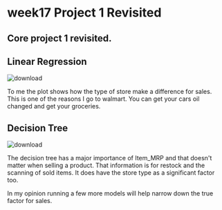 # week17 Project 1 Revisited
 ## Core project 1 revisited.
 
## Linear Regression


![download](https://github.com/Luz-Dobbins/week17-Project-1-Revisited/assets/123646377/50535278-44c2-4c8d-a402-21943c5c65b8)



To me the plot shows how the type of store make a difference for sales. This is one of the reasons I go to walmart. You can get your cars oil changed and get your groceries.

## Decision Tree


![download](https://github.com/Luz-Dobbins/week17-Project-1-Revisited/assets/123646377/a3aa34ae-5aa6-4b31-8c7c-4a5ec42f8684)



The decision tree has a major importance of Item_MRP and that doesn't matter when selling a product. That information is for restock and the scanning of sold items. It does have the store type as a significant factor too.

In my opinion running a few more models will help narrow down the true factor for sales.
